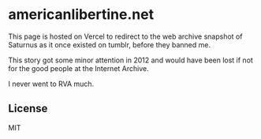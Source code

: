 # americanlibertine.net

This page is hosted on Vercel to redirect to the web archive snapshot of Saturnus as it once existed on tumblr, before they banned me.

This story got some minor attention in 2012 and would have been lost if not for the good people at the Internet Archive.

I never went to RVA much.

## License

MIT
